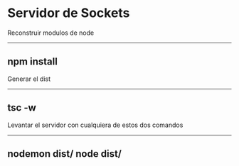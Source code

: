 

# Servidor de Sockets

Reconstruir modulos de node

-----
npm install
-----


Generar el dist

-----
tsc -w
-----


Levantar el servidor con cualquiera de estos dos comandos

------
nodemon dist/
node dist/
------